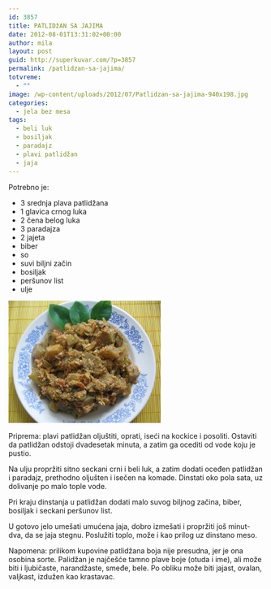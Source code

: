 ```yaml
---
id: 3857
title: PATLIDžAN SA JAJIMA
date: 2012-08-01T13:31:02+00:00
author: mila
layout: post
guid: http://superkuvar.com/?p=3857
permalink: /patlidzan-sa-jajima/
totvreme:
  - ""
image: /wp-content/uploads/2012/07/Patlidzan-sa-jajima-940x198.jpg
categories:
  - jela bez mesa
tags:
  - beli luk
  - bosiljak
  - paradajz
  - plavi patlidžan
  - jaja
---
```

Potrebno je:

  * 3 srednja plava patlidžana
  * 1 glavica crnog luka
  * 2 čena belog luka
  * 3 paradajza
  * 2 jajeta
  * biber
  * so
  * suvi biljni začin
  * bosiljak
  * peršunov list
  * ulje

<img class="alignnone size-medium wp-image-3858" title="Patlidzan sa jajima" src="/wp-content/uploads/2012/07/Patlidzan-sa-jajima-e1343742376720-300x241.jpg" alt="" width="300" height="241" /> 

Priprema: plavi patlidžan oljuštiti, oprati, iseći na kockice i posoliti. Ostaviti da patlidžan odstoji dvadesetak minuta, a zatim ga ocediti od vode koju je pustio.

Na ulju propržiti sitno seckani crni i beli luk, a zatim dodati oceđen patlidžan i paradajz, prethodno oljušten i isečen na komade. Dinstati oko pola sata, uz dolivanje po malo tople vode.

Pri kraju dinstanja u patlidžan dodati malo suvog biljnog začina, biber, bosiljak i seckani peršunov list.

U gotovo jelo umešati umućena jaja, dobro izmešati i propržiti još minut-dva, da se jaja stegnu. Poslužiti toplo, može i kao prilog uz dinstano meso.

Napomena: prilikom kupovine patlidžana boja nije presudna, jer je ona osobina sorte. Palidžan je najčešće tamno plave boje (otuda i ime), ali može biti i ljubičaste, narandžaste, smeđe, bele. Po obliku može biti jajast, ovalan, valjkast, izdužen kao krastavac.